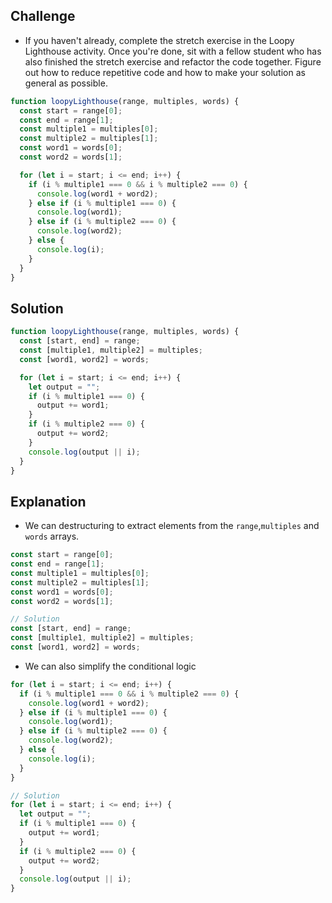 ## Challenge

- If you haven't already, complete the stretch exercise in the Loopy Lighthouse activity. Once you're done, sit with a fellow student who has also finished the stretch exercise and refactor the code together. Figure out how to reduce repetitive code and how to make your solution as general as possible.

```javascript
function loopyLighthouse(range, multiples, words) {
  const start = range[0];
  const end = range[1];
  const multiple1 = multiples[0];
  const multiple2 = multiples[1];
  const word1 = words[0];
  const word2 = words[1];

  for (let i = start; i <= end; i++) {
    if (i % multiple1 === 0 && i % multiple2 === 0) {
      console.log(word1 + word2);
    } else if (i % multiple1 === 0) {
      console.log(word1);
    } else if (i % multiple2 === 0) {
      console.log(word2);
    } else {
      console.log(i);
    }
  }
}
```

## Solution

```javascript
function loopyLighthouse(range, multiples, words) {
  const [start, end] = range;
  const [multiple1, multiple2] = multiples;
  const [word1, word2] = words;

  for (let i = start; i <= end; i++) {
    let output = "";
    if (i % multiple1 === 0) {
      output += word1;
    }
    if (i % multiple2 === 0) {
      output += word2;
    }
    console.log(output || i);
  }
}
```

## Explanation

- We can destructuring to extract elements from the `range`,`multiples` and `words` arrays.

```javascript
const start = range[0];
const end = range[1];
const multiple1 = multiples[0];
const multiple2 = multiples[1];
const word1 = words[0];
const word2 = words[1];

// Solution
const [start, end] = range;
const [multiple1, multiple2] = multiples;
const [word1, word2] = words;
```

- We can also simplify the conditional logic

```javascript
for (let i = start; i <= end; i++) {
  if (i % multiple1 === 0 && i % multiple2 === 0) {
    console.log(word1 + word2);
  } else if (i % multiple1 === 0) {
    console.log(word1);
  } else if (i % multiple2 === 0) {
    console.log(word2);
  } else {
    console.log(i);
  }
}

// Solution
for (let i = start; i <= end; i++) {
  let output = "";
  if (i % multiple1 === 0) {
    output += word1;
  }
  if (i % multiple2 === 0) {
    output += word2;
  }
  console.log(output || i);
}
```
